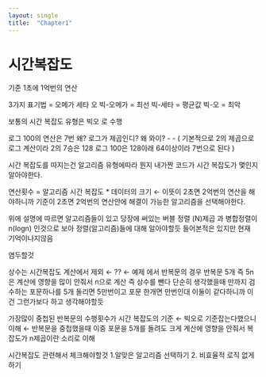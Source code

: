 ```yaml
---
layout: single
title:  "Chapter1"
---
```


# 시간복잡도

기준 1초에 1억번의 연산

3가지 표기법 = 오메가 세타 오
빅-오메가 = 최선 
빅-세타 = 평균값
빅-오 = 최악

보통의 시간 복잡도 유형은 빅오 로 수행

로그 100의 연산은 7번 왜? 로그가 제곱인디?
왜 와이? - -  ( 기본적으로 2의 제곱으로 로그 계산이라 2의 7승은 128 로그 100은  128아래 64이상이라 7번으로 된다 )

시간 복잡도를 따지는건 알고리즘 유형에따라 뭔지 
내가짠 코드가 시간 복잡도가 몇인지 알아야한다.

연산횟수 = 알고리즘 시간 복잡도 * 데이터의 크기   ← 이뜻이 2초면 2억번의 연산을 해야하니까 
기준이 2초면 2억번의 연산안에 해결이 가능한 알고리즘을 선택해야한다.

위에 설명에 따르면 알고리즘들이 있고 당장에 써있는 버블 정렬 (N)제곱 과 병합정렬이 n(logn) 인것으로 보아 정렬(알고리즘)들에 대해 알아야할듯 들어본적은 있지만 현재 기억이나지않음

염두할것

상수는 시간복잡도 계산에서 제외 ← ??   ← 예제 에서 반복문의 경우 반복문 5개 즉 5n은 계산에 영향을 많이 안줘서 n으로 계산 즉 상수를 뺀다 단순히 생각했을때 만까지 검수하는 포문하나를 5개 돌리면 5만번이고 포문 한개면 만번인대 이둘이 같다하니까 이건 그런가보다 하고 생각해야할듯


가장많이 중첩된 반복문의 수행횟수가 시간 복잡도의 기준  ← 빅오로 기준잡는다했으니 이해 ← 반복문을 중첩했을때 이중 포문을 5개를 돌려도 크게 계산에 영향을 안줘서 복잡도가 n제곱이란 소리로 이해

시간복잡도 관련해서 체크해야할것 
1.알맞은 알고리즘 선택하기
2. 비효율적 로직 없게하기

